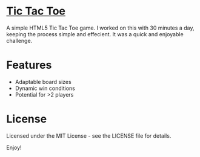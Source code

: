 # [Tic Tac Toe](https://luacrative.github.io/Tic-Tac-Toe/)

A simple HTML5 Tic Tac Toe game. I worked on this with 30 minutes a day, keeping the process simple and effecient. It was a quick and enjoyable challenge.

# Features
- Adaptable board sizes
- Dynamic win conditions
- Potential for >2 players 

# License
Licensed under the MIT License - see the LICENSE file for details.

Enjoy!
